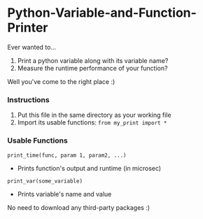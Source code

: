 # Python-Variable-and-Function-Printer

Ever wanted to...
1. Print a python variable along with its variable name?
2. Measure the runtime performance of your function? 

Well you've come to the right place :)


### Instructions
1. Put this file in the same directory as your working file
2. Import its usable functions: `from my_print import *`


### Usable Functions
`print_time(func, param 1, param2, ...)`
* Prints function's output and runtime (in microsec)

`print_var(some_variable)`
* Prints variable's name and value  

No need to download any third-party packages :)
